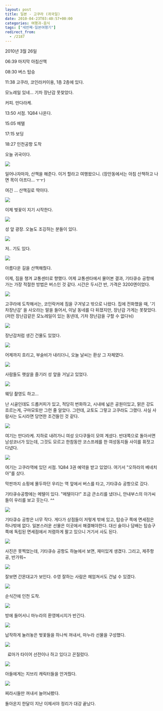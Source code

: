 ```yaml
---
layout: post
title: 일본 - 고쿠라 (귀국일)
date: 2010-04-23T03:40:57+00:00
categories: 여행과-음식
tags: ["세번째-일본여행기"]
redirect_from:
  - /2187
---
```


2010년 3월 26일

> 

06:39 마지막 아침산책

08:30 버스 탑승

11:38 고쿠라, 코인라커이용, 1층 2층에 있다.

모노레일 있네... 기차 장난감 못찾았다.

커피. 만다라케.

13:50 서점. 1Q84 나온다.

15:05 메텔

17:15 보딩

18:27 인천공항 도착

오늘 귀국이다.

![ ](/assets/media/uploads_1_cfile25.uf.133C72274BD0E739489CEF.jpg)

일어나자마자, 산책을 해준다. 이거 할라고 여행왔으니. (장안동에서는 아침 산책하고 나면 목이 아프다... ㅜㅜ)

여긴 ... 산책길로 딱이다.

![ ](/assets/media/uploads_1_cfile25.uf.203C72274BD0E737476BDC.jpg)

이제 벚꽃이 지기 시작한다.

 

![ ](/assets/media/uploads_1_cfile24.uf.113C72274BD0E73B4A6EB6.jpg)

성 앞 광장. 오늘도 조깅하는 분들이 있다.

![ ](/assets/media/uploads_1_cfile9.uf.173C72274BD0E73D4EC384.jpg)

저.. 기도 있다.

 

![ ](/assets/media/uploads_1_cfile29.uf.193C72274BD0E73E4FB590.jpg)

아름다운 길을 산책해줬다.

이제, 짐을 챙겨 교통센터로 향했다. 어제 교통센타에서 물어본 결과, 기타큐슈 공항에 가는 가장 적절한 방법은 버스인 것 같다. 시간은 두시간 반, 가격은 3200엔이었다.

![ ](/assets/media/uploads_1_cfile30.uf.193C72274BD0E73F50D65F.jpg)

고쿠라에 도착해서는, 코인락커에 짐을 구겨넣고 밖으로 나왔다. 집에 전화했을 때, '기차장난감' 을 사오라는 말을 들어서, 이날 동네를 다 뒤졌지만, 장난감 가게는 못찾았다. (저런 장난감같은 모노레일이 있는 동넨데, 기차 장난감을 구할 수 없다뉘)

![ ](/assets/media/uploads_1_cfile4.uf.193C72274BD0E740518CA1.jpg)

장난감처럼 생긴 건물도 있었다.

![ ](/assets/media/uploads_1_cfile2.uf.133C72274BD0E7415488C9.jpg)

어제까지 흐리고, 부슬비가 내리더니, 오늘 날씨는 환상 그 자체였다.

![ ](/assets/media/uploads_1_cfile7.uf.203C72274BD0E74052CAC0.jpg)

사람들도 햇살을 즐기러 성 앞을 거닐고 있었다.

![ ](/assets/media/uploads_1_cfile25.uf.123C72274BD0E741531363.jpg)

웨딩 촬영도 하고...

난 시골인데도 드롭커피가 있고, 적당히 번화하고, 시내에 넓은 공원이있고, 맑은 강도 흐르는게, 구마모토만 그런 줄 알았다. 그런데, 교토도 그렇고 고쿠라도 그랬다. 사실 사람사는 도시라면 당연한 조건들인 것 같다.

 

![ ](/assets/media/uploads_1_cfile22.uf.143C72274BD0E74155B2B1.jpg)

여기는 만다라케. 지하로 내려가니 여성 오다쿠들이 모여 계셨다. 반대쪽으로 돌아서면 남성코너가 있는데, 그것도 모르고 한참동안 코스프레를 한 여성동지들 사이를 휘젓고 다녔다.

 

![ ](/assets/media/uploads_1_cfile8.uf.163C72274BD0E742566D8A.jpg)

여기는 고쿠라역에 있던 서점. 1Q84 3권 예약을 받고 있었다. 여기서 "오하라의 베네치아"를 샀다.

막판까지 쇼핑에 몰두하던 우리는 역 앞에서 버스를 타고, 기타큐슈 공항으로 갔다.

기타큐슈공항에는 메텔이 있다. "메텔이다!" 조금 큰소리를 냈더니, 안내부스의 아가씨들이 우리를 보고 웃는다. ^^

![ ](/assets/media/uploads_1_cfile23.uf.193C72274BD0E74358F45A.jpg)

기타큐슈 공항은 너무 작다. 게다가 상점들이 저렇게 밖에 있고, 탑승구 쪽에 면세점은 하나밖에 없다. 일본스러운 선물은 이곳에서 해결해야한다. 대신 술이나 담배는 탑승구 쪽에 독립된 면세점에서 저렴하게 팔고 있으니 거기서 사도 된다.

![ ](/assets/media/uploads_1_cfile25.uf.113C72274BD0E744593211.jpg)

사진은 못찍었는데, 기타큐슈 공항도 하늘에서 보면, 재미있게 생겼다. 그리고, 제주항공, 반가워~

![ ](/assets/media/uploads_1_cfile24.uf.193C72274BD0E7445A9708.jpg)

잘보면 간몬대교가 보인다. 수영 잘하는 사람은 헤엄쳐서도 건널 수 있겠다.

 

![ ](/assets/media/uploads_1_cfile3.uf.203C72274BD0E7445BA75A.jpg)

순식간에 인천 도착.

 

![ ](/assets/media/uploads_1_cfile21.uf.123C72274BD0E7455C9962.jpg)

방에 들어서니 마누라의 환영메시지가 반긴다.

 

![ ](/assets/media/uploads_1_cfile5.uf.133C72274BD0E7455DB520.jpg)

납작하게 눌러놓은 벚꽃들을 하나씩 꺼내서, 마누라 선물을 구성했다.

 

![ ](/assets/media/uploads_1_cfile1.uf.203C72274BD0E74962A5E9.jpg)

  료마가 타이어 선전이나 하고 있다고 꼰질렀다.

![ ](/assets/media/uploads_1_cfile29.uf.1959000F4BD0F02C727F33.jpg)

아들에게는 지브리 캐릭터들을 안겨줬다.

 

![ ](/assets/media/uploads_1_cfile4.uf.163C72274BD0E7465F0C19.jpg)

찌라시들만 꺼내서 늘어놔봤다.

돌아온지 한달이 지난 이제서야 정리가 대강 끝났다.

 
